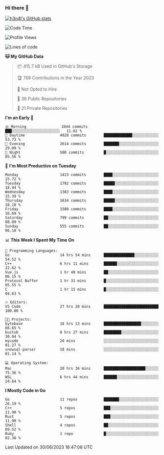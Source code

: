 ### Hi there 👋

[![h3n4l's GitHub stats](https://github-readme-stats.vercel.app/api?username=h3n4l&count_private=true&show_icons=true&theme=radical)](https://github.com/h3n4l/github-readme-stats)

<!--START_SECTION:waka-->
![Code Time](http://img.shields.io/badge/Code%20Time-1%2C369%20hrs%2051%20mins-blue)

![Profile Views](http://img.shields.io/badge/Profile%20Views-1-blue)

![Lines of code](https://img.shields.io/badge/From%20Hello%20World%20I%27ve%20Written-2.0%20million%20lines%20of%20code-blue)

**🐱 My GitHub Data** 

> 📦 415.7 kB Used in GitHub's Storage 
 > 
> 🏆 769 Contributions in the Year 2023
 > 
> 🚫 Not Opted to Hire
 > 
> 📜 36 Public Repositories 
 > 
> 🔑 21 Private Repositories 
 > 
**I'm an Early 🐤** 

```text
🌞 Morning                1044 commits        ███░░░░░░░░░░░░░░░░░░░░░░   11.62 % 
🌆 Daytime                4828 commits        █████████████░░░░░░░░░░░░   53.73 % 
🌃 Evening                2614 commits        ███████░░░░░░░░░░░░░░░░░░   29.09 % 
🌙 Night                  500 commits         █░░░░░░░░░░░░░░░░░░░░░░░░   05.56 % 
```
📅 **I'm Most Productive on Tuesday** 

```text
Monday                   1413 commits        ████░░░░░░░░░░░░░░░░░░░░░   15.72 % 
Tuesday                  1702 commits        █████░░░░░░░░░░░░░░░░░░░░   18.94 % 
Wednesday                1383 commits        ████░░░░░░░░░░░░░░░░░░░░░   15.39 % 
Thursday                 1634 commits        █████░░░░░░░░░░░░░░░░░░░░   18.18 % 
Friday                   1500 commits        ████░░░░░░░░░░░░░░░░░░░░░   16.69 % 
Saturday                 799 commits         ██░░░░░░░░░░░░░░░░░░░░░░░   08.89 % 
Sunday                   555 commits         ██░░░░░░░░░░░░░░░░░░░░░░░   06.18 % 
```


📊 **This Week I Spent My Time On** 

```text
💬 Programming Languages: 
Go                       14 hrs 54 mins      ██████████████░░░░░░░░░░░   54.52 % 
C++                      6 hrs 11 mins       ██████░░░░░░░░░░░░░░░░░░░   22.62 % 
Vue.js                   1 hr 40 mins        ██░░░░░░░░░░░░░░░░░░░░░░░   06.15 % 
Protocol Buffer          1 hr 31 mins        █░░░░░░░░░░░░░░░░░░░░░░░░   05.55 % 
C                        1 hr 15 mins        █░░░░░░░░░░░░░░░░░░░░░░░░   04.63 % 

🔥 Editors: 
VS Code                  27 hrs 20 mins      █████████████████████████   100.00 % 

🐱‍💻 Projects: 
bytebase                 18 hrs 13 mins      █████████████████░░░░░░░░   66.65 % 
bustub                   8 hrs 27 mins       ████████░░░░░░░░░░░░░░░░░   30.94 % 
mycode                   20 mins             ░░░░░░░░░░░░░░░░░░░░░░░░░   01.27 % 
snowsql-parser           18 mins             ░░░░░░░░░░░░░░░░░░░░░░░░░   01.14 % 

💻 Operating System: 
Mac                      20 hrs 36 mins      ███████████████████░░░░░░   75.36 % 
WSL                      6 hrs 44 mins       ██████░░░░░░░░░░░░░░░░░░░   24.64 % 
```

**I Mostly Code in Go** 

```text
Go                       11 repos            ███████░░░░░░░░░░░░░░░░░░   26.19 % 
C++                      5 repos             ███░░░░░░░░░░░░░░░░░░░░░░   11.90 % 
Rust                     5 repos             ███░░░░░░░░░░░░░░░░░░░░░░   11.90 % 
Shell                    4 repos             ██░░░░░░░░░░░░░░░░░░░░░░░   09.52 % 
Ruby                     1 repo              █░░░░░░░░░░░░░░░░░░░░░░░░   02.38 % 
```




 Last Updated on 30/06/2023 16:47:08 UTC
<!--END_SECTION:waka-->

